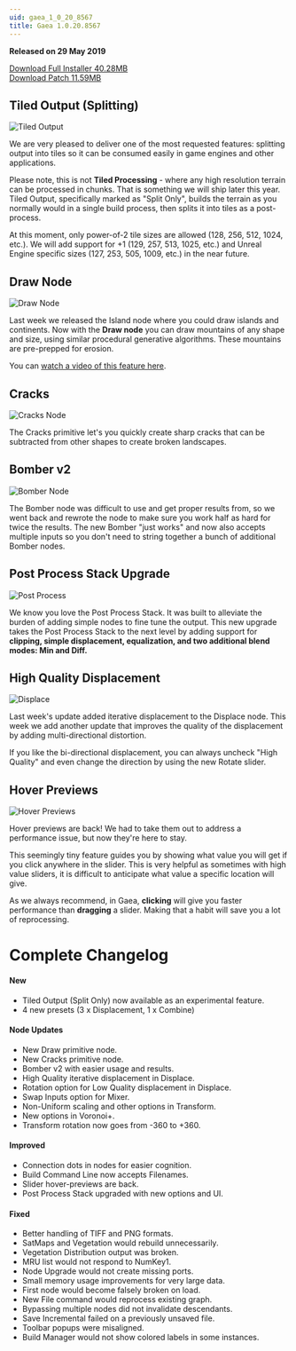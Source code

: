 ```yaml
---
uid: gaea_1_0_20_8567
title: Gaea 1.0.20.8567
---
```



**Released on 29 May 2019**

<a href="http://viridian.quadspinner.com/gaea/Gaea-1.0.20.exe">Download Full Installer 40.28MB</a> <br>
<a href="http://viridian.quadspinner.com/gaea/Gaea-1.0.20P.exe">Download Patch 11.59MB</a> <br>


<div class="release-note">

## Tiled Output (Splitting)

![Tiled Output](http://cdn.quadspinner.com/gaea/changelog/1_0_20/tiles.png)

We are very pleased to deliver one of the most requested features: splitting output into tiles so it can be consumed easily in game engines and other applications.

Please note, this is not **Tiled Processing** - where any high resolution terrain can be processed in chunks. That is something we will ship later this year. Tiled Output, specifically marked as "Split Only", builds the terrain as you normally would in a single build process, then splits it into tiles as a post-process.

At this moment, only power-of-2 tile sizes are allowed (128, 256, 512, 1024, etc.). We will add support for +1 (129, 257, 513, 1025, etc.) and Unreal Engine specific sizes (127, 253, 505, 1009, etc.) in the near future.

## Draw Node

![Draw Node](http://cdn.quadspinner.com/gaea/changelog/1_0_20/draw.png)

Last week we released the Island node where you could draw islands and continents. Now with the **Draw node** you can draw mountains of any shape and size, using similar procedural generative algorithms. These mountains are pre-prepped for erosion.

You can [watch a video of this feature here](https://youtu.be/yHITgsb1pgA).

## Cracks

![Cracks Node](http://cdn.quadspinner.com/gaea/changelog/1_0_20/cracks.png)

The Cracks primitive let's you quickly create sharp cracks that can be subtracted from other shapes to create broken landscapes.

## Bomber v2

![Bomber Node](http://cdn.quadspinner.com/gaea/changelog/1_0_20/bomber.png)

The Bomber node was difficult to use and get proper results from, so we went back and rewrote the node to make sure you work half as hard for twice the results. The new Bomber "just works" and now also accepts multiple inputs so you don't need to string together a bunch of additional Bomber nodes.

## Post Process Stack Upgrade

![Post Process](http://cdn.quadspinner.com/gaea/changelog/1_0_20/post-process.png)

We know you love the Post Process Stack. It was built to alleviate the burden of adding simple nodes to fine tune the output. This new upgrade takes the Post Process Stack to the next level by adding support for **clipping, simple displacement, equalization, and two additional blend modes: Min and Diff.**

## High Quality Displacement

![Displace](http://cdn.quadspinner.com/gaea/changelog/1_0_20/high-quality.jpg)

Last week's update added iterative displacement to the Displace node. This week we add another update that improves the quality of the displacement by adding multi-directional distortion.

If you like the bi-directional displacement, you can always uncheck "High Quality" and even change the direction by using the new Rotate slider.

## Hover Previews

![Hover Previews](http://cdn.quadspinner.com/gaea/changelog/1_0_20/hover-previews.png)

Hover previews are back! We had to take them out to address a performance issue, but now they're here to stay.

This seemingly tiny feature guides you by showing what value you will get if you click anywhere in the slider. This is very helpful as sometimes with high value sliders, it is difficult to anticipate what value a specific location will give.

As we always recommend, in Gaea, **clicking** will give you faster performance than **dragging** a slider. Making that a habit will save you a lot of reprocessing.


# Complete Changelog

#### New
- Tiled Output (Split Only) now available as an experimental feature.
- 4 new presets (3 x Displacement, 1 x Combine)

#### Node Updates
- New Draw primitive node.
- New Cracks primitive node.
- Bomber v2 with easier usage and results.
- High Quality iterative displacement in Displace.
- Rotation option for Low Quality displacement in Displace.
- Swap Inputs option for Mixer.
- Non-Uniform scaling and other options in Transform.
- New options in Voronoi+.
- Transform rotation now goes from -360 to +360.

#### Improved
- Connection dots in nodes for easier cognition.
- Build Command Line now accepts Filenames.
- Slider hover-previews are back.
- Post Process Stack upgraded with new options and UI.

#### Fixed
- Better handling of TIFF and PNG formats.
- SatMaps and Vegetation would rebuild unnecessarily.
- Vegetation Distribution output was broken.
- MRU list would not respond to NumKey1.
- Node Upgrade would not create missing ports.
- Small memory usage improvements for very large data.
- First node would become falsely broken on load.
- New File command would reprocess existing graph.
- Bypassing multiple nodes did not invalidate descendants.
- Save Incremental failed on a previously unsaved file.
- Toolbar popups were misaligned.
- Build Manager would not show colored labels in some instances.
</div>
